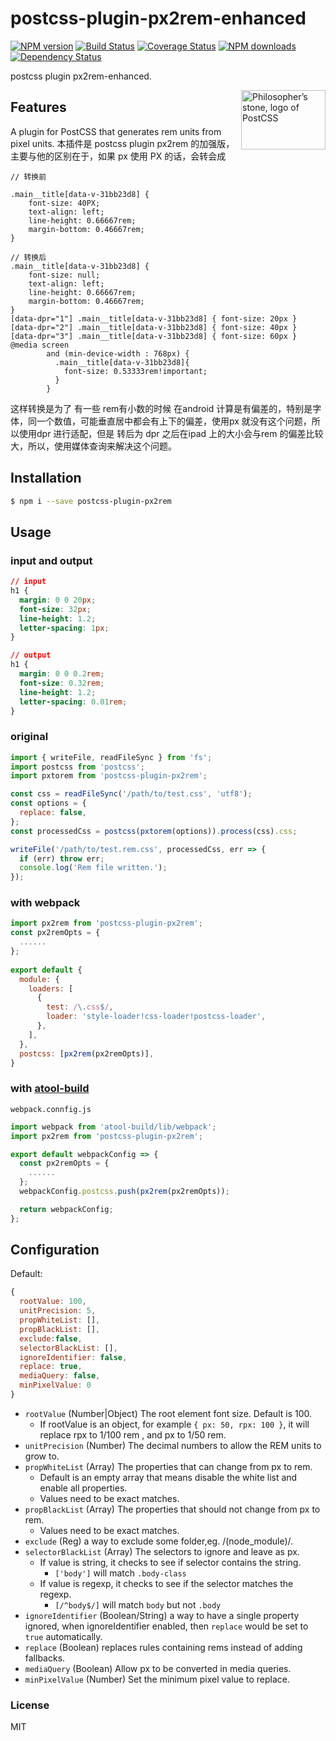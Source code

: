 # postcss-plugin-px2rem-enhanced

[![NPM version](https://img.shields.io/npm/v/postcss-plugin-px2rem.svg?style=flat)](https://npmjs.org/package/postcss-plugin-px2rem)
[![Build Status](https://img.shields.io/travis/ant-tool/postcss-plugin-px2rem.svg?style=flat)](https://travis-ci.org/ant-tool/postcss-plugin-px2rem)
[![Coverage Status](https://img.shields.io/coveralls/ant-tool/postcss-plugin-px2rem.svg?style=flat)](https://coveralls.io/r/ant-tool/postcss-plugin-px2rem)
[![NPM downloads](http://img.shields.io/npm/dm/postcss-plugin-px2rem.svg?style=flat)](https://npmjs.org/package/postcss-plugin-px2rem)
[![Dependency Status](https://david-dm.org/ant-tool/postcss-plugin-px2rem.svg)](https://david-dm.org/ant-tool/postcss-plugin-px2rem)

postcss plugin px2rem-enhanced.

<img align="right" width="135" height="95"
     title="Philosopher’s stone, logo of PostCSS"
     src="http://postcss.github.io/postcss/logo-leftp.svg">

## Features

A plugin for PostCSS that generates rem units from pixel units.
本插件是 postcss plugin px2rem 的加强版，主要与他的区别在于，如果 px 使用 PX 的话，会转会成

```
// 转换前

.main__title[data-v-31bb23d8] {
    font-size: 40PX;
    text-align: left;
    line-height: 0.66667rem;
    margin-bottom: 0.46667rem;
}

// 转换后
.main__title[data-v-31bb23d8] {
    font-size: null;
    text-align: left;
    line-height: 0.66667rem;
    margin-bottom: 0.46667rem;
}
[data-dpr="1"] .main__title[data-v-31bb23d8] { font-size: 20px }
[data-dpr="2"] .main__title[data-v-31bb23d8] { font-size: 40px }
[data-dpr="3"] .main__title[data-v-31bb23d8] { font-size: 60px }
@media screen
        and (min-device-width : 768px) {
          .main__title[data-v-31bb23d8]{
            font-size: 0.53333rem!important;
          }
        }
```

这样转换是为了 有一些 rem有小数的时候 在android 计算是有偏差的，特别是字体，同一个数值，可能垂直居中都会有上下的偏差，使用px 就没有这个问题，所以使用dpr 进行适配，但是 转后为 dpr 之后在ipad 上的大小会与rem 的偏差比较大，所以，使用媒体查询来解决这个问题。 

## Installation

```bash
$ npm i --save postcss-plugin-px2rem
```

## Usage

### input and output

```css
// input
h1 {
  margin: 0 0 20px;
  font-size: 32px;
  line-height: 1.2;
  letter-spacing: 1px;
}

// output
h1 {
  margin: 0 0 0.2rem;
  font-size: 0.32rem;
  line-height: 1.2;
  letter-spacing: 0.01rem;
}
```

### original

```javascript
import { writeFile, readFileSync } from 'fs';
import postcss from 'postcss';
import pxtorem from 'postcss-plugin-px2rem';

const css = readFileSync('/path/to/test.css', 'utf8');
const options = {
  replace: false,
};
const processedCss = postcss(pxtorem(options)).process(css).css;

writeFile('/path/to/test.rem.css', processedCss, err => {
  if (err) throw err;
  console.log('Rem file written.');
});
```

### with webpack

```javascript
import px2rem from 'postcss-plugin-px2rem';
const px2remOpts = {
  ......
};
 
export default {
  module: {
    loaders: [
      {
        test: /\.css$/,
        loader: 'style-loader!css-loader!postcss-loader',
      },
    ],
  },
  postcss: [px2rem(px2remOpts)],
}
```

### with [atool-build](https://github.com/ant-tool/atool-build)

`webpack.connfig.js`

```javascript
import webpack from 'atool-build/lib/webpack';
import px2rem from 'postcss-plugin-px2rem';

export default webpackConfig => {
  const px2remOpts = {
    ......
  };
  webpackConfig.postcss.push(px2rem(px2remOpts));

  return webpackConfig;
};
```

## Configuration

Default:
```js
{
  rootValue: 100,
  unitPrecision: 5,
  propWhiteList: [],
  propBlackList: [],
  exclude:false,
  selectorBlackList: [],
  ignoreIdentifier: false,
  replace: true,
  mediaQuery: false,
  minPixelValue: 0
}
```

- `rootValue` (Number|Object) The root element font size. Default is 100.
    - If rootValue is an object, for example `{ px: 50, rpx: 100 }`, it will
    replace rpx to 1/100 rem , and px to 1/50 rem.
- `unitPrecision` (Number) The decimal numbers to allow the REM units to grow to.
- `propWhiteList` (Array) The properties that can change from px to rem.
    - Default is an empty array that means disable the white list and enable all properties.
    - Values need to be exact matches.
- `propBlackList` (Array) The properties that should not change from px to rem.
    - Values need to be exact matches.
- `exclude` (Reg)  a way to exclude some folder,eg. /(node_module)/.
- `selectorBlackList` (Array) The selectors to ignore and leave as px.
    - If value is string, it checks to see if selector contains the string.
        - `['body']` will match `.body-class`
    - If value is regexp, it checks to see if the selector matches the regexp.
        - `[/^body$/]` will match `body` but not `.body`
- `ignoreIdentifier` (Boolean/String)  a way to have a single property ignored, when ignoreIdentifier enabled, then `replace` would be set to `true` automatically.
- `replace` (Boolean) replaces rules containing rems instead of adding fallbacks.
- `mediaQuery` (Boolean) Allow px to be converted in media queries.
- `minPixelValue` (Number) Set the minimum pixel value to replace.

### License
MIT
